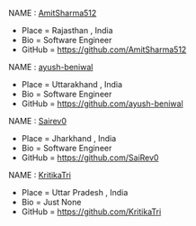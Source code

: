 NAME : [AmitSharma512](https://github.com/AmitSharma512)
* Place = Rajasthan , India
* Bio = Software Engineer
* GitHub = https://github.com/AmitSharma512

NAME : [ayush-beniwal](https://github.com/ayush-beniwal)
* Place = Uttarakhand , India
* Bio = Software Engineer
* GitHub = https://github.com/ayush-beniwal

NAME : [Sairev0](https://github.com/SaiRev0)
* Place = Jharkhand , India
* Bio = Software Engineer
* GitHub = https://github.com/SaiRev0

NAME : [KritikaTri](https://github.com/KritikaTri)
* Place = Uttar Pradesh , India
* Bio = Just None
* GitHub = https://github.com/KritikaTri